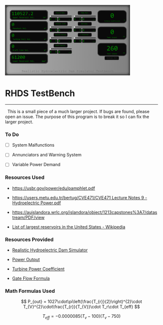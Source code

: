 <img title="" src="https://github.com/git-marktime/water-sim-testbench/blob/main/RHDS%20Testbench%20Src/GameScreenshotPreview.png?raw=true" alt="Image" width="412" data-align="center">

# RHDS TestBench

---

  This is a small piece of a much larger project. If bugs are found, please open an issue. The purpose of this program is to break it so I can fix the larger project.

### To Do

- [ ] System Malfunctions

- [ ] Annunciators and Warning System

- [ ] Variable Power Demand

### Resources Used

- https://usbr.gov/power/edu/pamphlet.pdf

- [https://users.metu.edu.tr/bertug/CVE471/CVE471 Lecture Notes 9 - Hydroelectric Power.pdf](https://users.metu.edu.tr/bertug/CVE471/CVE471%20Lecture%20Notes%209%20-%20Hydroelectric%20Power.pdf)

- https://auislandora.wrlc.org/islandora/object/1213capstones%3A7/datastream/PDF/view

- [List of largest reservoirs in the United States - Wikipedia](https://en.wikipedia.org/wiki/List_of_largest_reservoirs_in_the_United_States)

### Resources Provided

- [Realistic Hydroelectric Dam Simulator](https://discord.gg/JUjfPNJXqz)

- [Power Output](https://www.desmos.com/calculator/xruiaxcldj)

- [Turbine Power Coefficient](https://www.desmos.com/calculator/szporfkyqd)

- [Gate Flow Formula](https://www.desmos.com/calculator/lue1htxwdw)

### Math Formulas Used

$$
P_{out} = 1027\cdot\pi\left(\frac{T_{r}}{2}\right)^{2}\cdot T_{V}^{2}\cdot\frac{T_{r}}{T_{V}}\cdot T_r\cdot T_{eff}
$$

$$
T_{eff}=-0.0000085\left(T_v-100\right)\left(T_v-750\right)
$$
